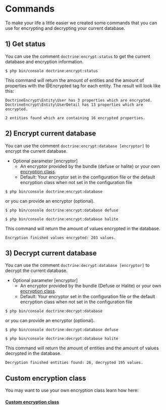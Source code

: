 # Commands

To make your life a little easier we created some commands that you can use for encrypting and decrypting your current database.

## 1) Get status

You can use the comment `doctrine:encrypt:status` to get the current database and encryption information.

```
$ php bin/console doctrine:encrypt:status
```

This command will return the amount of entities and the amount of properties with the @Encrypted tag for each entity.
The result will look like this:

```
DoctrineEncrypt\Entity\User has 3 properties which are encrypted.
DoctrineEncrypt\Entity\UserDetail has 13 properties which are encrypted.

2 entities found which are containing 16 encrypted properties.
```

## 2) Encrypt current database

You can use the comment `doctrine:encrypt:database [encryptor]` to encrypt the current database.

* Optional parameter [encryptor]
    * An encryptor provided by the bundle (defuse or halite) or your own [encryption class](https://github.com/shapecode/nya-doctrine-encrypt-bundle/blob/master/Resources/doc/custom_encryptor.md).
    * Default: Your encryptor set in the configuration file or the default encryption class when not set in the configuration file

```
$ php bin/console doctrine:encrypt:database
```

or you can provide an encryptor (optional).

```
$ php bin/console doctrine:encrypt:database defuse
```

```
$ php bin/console doctrine:encrypt:database halite
```

This command will return the amount of values encrypted in the database.

```
Encryption finished values encrypted: 203 values.
```


## 3) Decrypt current database

You can use the comment `doctrine:decrypt:database [encryptor]` to decrypt the current database.

* Optional parameter [encryptor]
    * An encryptor provided by the bundle (Defuse or Halite) or your own [encryption class](https://github.com/shapecode/nya-doctrine-encrypt-bundle/blob/master/Resources/doc/custom_encryptor.md).
    * Default: Your encryptor set in the configuration file or the default encryption class when not set in the configuration file

```
$ php bin/console doctrine:decrypt:database
```

or you can provide an encryptor (optional).

```
$ php bin/console doctrine:decrypt:database defuse
```

```
$ php bin/console doctrine:decrypt:database halite
```

This command will return the amount of entities and the amount of values decrypted in the database.

```
Decryption finished entities found: 26, decrypted 195 values.
```

## Custom encryption class

You may want to use your own encryption class learn how here:

#### [Custom encryption class](https://github.com/shapecode/nya-doctrine-encrypt-bundle/blob/master/Resources/doc/custom_encryptor.md)
